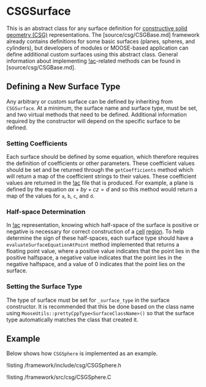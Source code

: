 # CSGSurface

This is an abstract class for any surface definition for [constructive solid geometry (CSG)](syntax/CSG/index.md) representations.
The [source/csg/CSGBase.md] framework already contains definitions for some basic surfaces (planes, spheres, and cylinders), but developers of modules or MOOSE-based application can define additional custom surfaces using this abstract class.
General information about implementing [!ac](CSG)-related methods can be found in [source/csg/CSGBase.md].

## Defining a New Surface Type

Any arbitrary or custom surface can be defined by inheriting from `CSGSurface`.
At a minimum, the surface name and surface type, must be set, and two virtual methods that need to be defined.
Additional information required by the constructor will depend on the specific surface to be defined.

### Setting Coefficients

Each surface should be defined by some equation, which therefore requires the definition of coefficients or other parameters.
These coefficient values should be set and be returned through the `getCoefficients` method which will return a map of the coefficient strings to their values.
These coefficient values are returned in the [!ac](JSON) file that is produced.
For example, a plane is defined by the equation $ax + by + cz = d$ and so this method would return a map of the values for `a`, `b`, `c`, and `d`.

### Half-space Determination

In [!ac](CSG) representation, knowing which half-space of the surface is positive or negative is necessary for correct construction of a [cell](source/csg/CSGBase.md#cells) [region](source/csg/CSGBase.md#regions).
To help determine the sign of these half-spaces, each surface type should have a `evaluateSurfaceEquationAtPoint` method implemented that returns a floating point value, where a positive value indicates that the point lies in the positive halfspace, a negative value indicates that the point lies in the negative halfspace, and a value of 0 indicates that the point lies on the surface.

### Setting the Surface Type

The type of surface must be set for `_surface_type` in the surface constructor.
It is recommended that this be done based on the class name using `MooseUtils::prettyCppType<SurfaceClassName>()` so that the surface type automatically matches the class that created it.

## Example

Below shows how `CSGSphere` is implemented as an example.

!listing /framework/include/csg/CSGSphere.h

!listing /framework/src/csg/CSGSphere.C
